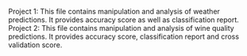 Project 1: This file contains manipulation and analysis of weather predictions. It provides accuracy score as well as classification report.
Project 2: This file contains manipulation and analysis of wine quality predictions. It provides accuracy score, classification report and cross validation score.

